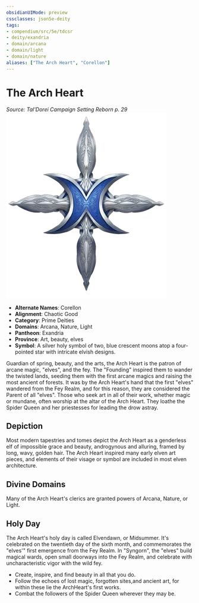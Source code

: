 ```yaml
---
obsidianUIMode: preview
cssclasses: json5e-deity
tags:
- compendium/src/5e/tdcsr
- deity/exandria
- domain/arcana
- domain/light
- domain/nature
aliases: ["The Arch Heart", "Corellon"]
---
```

# The Arch Heart
*Source: Tal'Dorei Campaign Setting Reborn p. 29* 
![A silver holy symbol of tw...](https://raw.githubusercontent.com/5etools-mirror-2/5etools-img/main/deities/TDCSR/ArchHeart.webp#symbol "A silver holy symbol of two, blue crescent moons atop a four-pointed star with intricate elvish designs.")

- **Alternate Names**: Corellon
- **Alignment**: Chaotic Good
- **Category**: Prime Deities
- **Domains**: Arcana, Nature, Light
- **Pantheon**: Exandria
- **Province**: Art, beauty, elves
- **Symbol**: A silver holy symbol of two, blue crescent moons atop a four-pointed star with intricate elvish designs.

Guardian of spring, beauty, and the arts, the Arch Heart is the patron of arcane magic, "elves", and the fey. The "Founding" inspired them to wander the twisted lands, seeding them with the first arcane magics and raising the most ancient of forests. It was by the Arch Heart's hand that the first "elves" wandered from the Fey Realm, and for this reason, they are considered the Parent of all "elves". Those who seek art in all of their work, whether magic or mundane, often worship at the altar of the Arch Heart. They loathe the Spider Queen and her priestesses for leading the drow astray.

## Depiction

Most modern tapestries and tomes depict the Arch Heart as a genderless elf of impossible grace and beauty, androgynous and alluring, framed by long, wavy, golden hair. The Arch Heart inspired many early elven art pieces, and elements of their visage or symbol are included in most elven architecture.

## Divine Domains

Many of the Arch Heart's clerics are granted powers of Arcana, Nature, or Light.

## Holy Day

The Arch Heart's holy day is called Elvendawn, or Midsummer. It's celebrated on the twentieth day of the sixth month, and commemorates the "elves'" first emergence from the Fey Realm. In "Syngorn", the "elves" build magical wards, open small doorways into the Fey Realm, and celebrate with uncharacteristic vigor with the wild fey.

- Create, inspire, and find beauty in all that you do.  
- Follow the echoes of lost magic, forgotten sites,and ancient art, for within these lie the ArchHeart's first works.  
- Combat the followers of the Spider Queen wherever they may be.